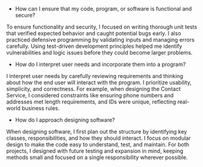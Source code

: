 - How can I ensure that my code, program, or software is functional and secure?

To ensure functionality and security, I focused on writing thorough unit tests that verified expected behavior and caught potential bugs early. I also practiced defensive programming by validating inputs and managing errors carefully. Using test-driven development principles helped me identify vulnerabilities and logic issues before they could become larger problems.

- How do I interpret user needs and incorporate them into a program?

I interpret user needs by carefully reviewing requirements and thinking about how the end user will interact with the program. I prioritize usability, simplicity, and correctness. For example, when designing the Contact Service, I considered constraints like ensuring phone numbers and addresses met length requirements, and IDs were unique, reflecting real-world business rules.

- How do I approach designing software?

When designing software, I first plan out the structure by identifying key classes, responsibilities, and how they should interact. I focus on modular design to make the code easy to understand, test, and maintain. For both projects, I designed with future testing and expansion in mind, keeping methods small and focused on a single responsibility wherever possible.
